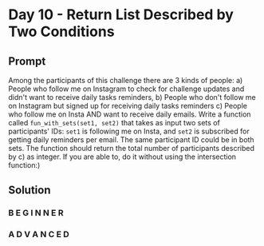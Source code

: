# Day 10 - Return List Described by Two Conditions

## Prompt

Among the participants of this challenge there are 3 kinds of people:
a) People who follow me on Instagram to check for challenge updates and didn't want to receive daily tasks reminders,
b) People who don't follow me on Instagram but signed up for receiving daily tasks reminders
c) People who follow me on Insta AND want to receive daily emails.
Write a function called `fun_with_sets(set1, set2)` that takes as input two sets of participants' IDs: `set1` is following me on Insta, and `set2` is subscribed for getting daily reminders per email. The same participant ID could be in both sets. The function should return the total number of participants described by c) as integer.
If you are able to, do it without using the intersection function:)


## Solution

### B E G I N N E R



### A D V A N C E D



